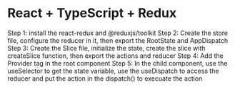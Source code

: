 # React + TypeScript + Redux

Step 1: install the react-redux and @reduxjs/toolkit
Step 2: Create the store file, configure the reducer in it, then export the RootState and AppDispatch
Step 3: Create the Slice file, initialize the state, create the slice with createSlice function, then export the actions and reducer
Step 4: Add the Provider tag in the root component
Step 5: In the child component, use the useSelector to get the state variable, use the useDispatch to access the reducer and put the action in the dispatch() to execuate the action 
